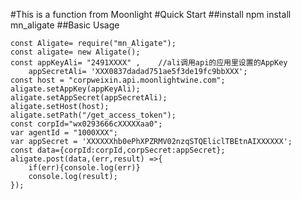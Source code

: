 #This is a function from Moonlight
#Quick Start
##install
    npm install mn_aligate
##Basic Usage

    const Aligate= require("mn_Aligate");
    const aligate= new Aligate();
    const appKeyAli= "2491XXXX" ,    //ali调用api的应用里设置的AppKey
        appSecretAli= 'XXX0837dadad751ae5f3de19fc9bbXXX';
    const host = "corpweixin.api.moonlightwine.com";
    aligate.setAppKey(appKeyAli);
    aligate.setAppSecret(appSecretAli);
    aligate.setHost(host);
    aligate.setPath("/get_access_token");
    const corpId="wx0293666cXXXXXaa0";
    var agentId = "1000XXX";
    var appSecret = 'XXXXXXhb0ePhXPZRMV02nzqSTQEliclTBEtnAIXXXXXX';
    const data={corpId:corpId,corpSecret:appSecret};
    aligate.post(data,(err,result) =>{
        if(err){console.log(err)}
        console.log(result);
    });


